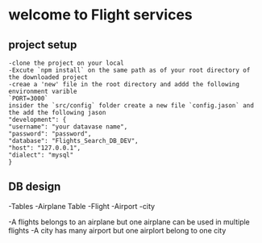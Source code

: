 # welcome to Flight services

## project setup

```
-clone the project on your local
-Excute `npm install` on the same path as of your root directory of the downloaded project
-creae a 'new' file in the root directory and addd the following environment varible
`PORT=3000`
insider the `src/config` folder create a new file `config.jason` and the add the following jason
"development": {
"username": "your datavase name",
"password": "password",
"database": "Flights_Search_DB_DEV",
"host": "127.0.0.1",
"dialect": "mysql"
}
```

## DB design

-Tables
-Airplane Table
-Flight
-Airport
-city

-A flights belongs to an airplane but one airplane can be used in multiple flights
-A city has many airport but one airplort belong to one city
